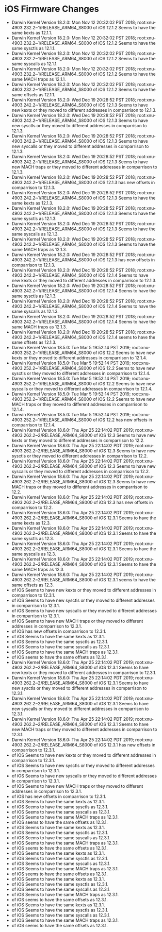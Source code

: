 # iOS Firmware Changes

- Darwin Kernel Version 18.2.0: Mon Nov 12 20:32:02 PST 2018; root:xnu-4903.232.2~1/RELEASE_ARM64_S8000 of iOS 12.1.2 Seems to have the same kexts as 12.1.1.  
- Darwin Kernel Version 18.2.0: Mon Nov 12 20:32:02 PST 2018; root:xnu-4903.232.2~1/RELEASE_ARM64_S8000 of iOS 12.1.2 Seems to have the same sysctls as 12.1.1.  
- Darwin Kernel Version 18.2.0: Mon Nov 12 20:32:02 PST 2018; root:xnu-4903.232.2~1/RELEASE_ARM64_S8000 of iOS 12.1.2 Seems to have the same syscalls as 12.1.1. 
- Darwin Kernel Version 18.2.0: Mon Nov 12 20:32:02 PST 2018; root:xnu-4903.232.2~1/RELEASE_ARM64_S8000 of iOS 12.1.2 Seems to have the same MACH traps as 12.1.1.
- Darwin Kernel Version 18.2.0: Mon Nov 12 20:32:02 PST 2018; root:xnu-4903.232.2~1/RELEASE_ARM64_S8000 of iOS 12.1.2 Seems to have the same offsets as 12.1.1.
- Darwin Kernel Version 18.2.0: Wed Dec 19 20:28:52 PST 2018; root:xnu-4903.242.2~1/RELEASE_ARM64_S8000 of iOS 12.1.3 Seems to have new kexts or they moved to different addresses in comparrison to 12.1.3.  
- Darwin Kernel Version 18.2.0: Wed Dec 19 20:28:52 PST 2018; root:xnu-4903.242.2~1/RELEASE_ARM64_S8000 of iOS 12.1.3 Seems to have new sysctls or they moved to different addresses in comparrison to 12.1.3.  
- Darwin Kernel Version 18.2.0: Wed Dec 19 20:28:52 PST 2018; root:xnu-4903.242.2~1/RELEASE_ARM64_S8000 of iOS 12.1.3 Seems to have new syscalls or they moved to different addresses in comparrison to 12.1.3.  
- Darwin Kernel Version 18.2.0: Wed Dec 19 20:28:52 PST 2018; root:xnu-4903.242.2~1/RELEASE_ARM64_S8000 of iOS 12.1.3 Seems to have new MACH traps or they moved to different addresses in comparrison to 12.1.3.  
- Darwin Kernel Version 18.2.0: Wed Dec 19 20:28:52 PST 2018; root:xnu-4903.242.2~1/RELEASE_ARM64_S8000 of iOS 12.1.3 has new offsets in comparrison to 12.1.3.  
- Darwin Kernel Version 18.2.0: Wed Dec 19 20:28:52 PST 2018; root:xnu-4903.242.2~1/RELEASE_ARM64_S8000 of iOS 12.1.3 Seems to have the same kexts as 12.1.3.  
- Darwin Kernel Version 18.2.0: Wed Dec 19 20:28:52 PST 2018; root:xnu-4903.242.2~1/RELEASE_ARM64_S8000 of iOS 12.1.3 Seems to have the same sysctls as 12.1.3.  
- Darwin Kernel Version 18.2.0: Wed Dec 19 20:28:52 PST 2018; root:xnu-4903.242.2~1/RELEASE_ARM64_S8000 of iOS 12.1.3 Seems to have the same syscalls as 12.1.3. 
- Darwin Kernel Version 18.2.0: Wed Dec 19 20:28:52 PST 2018; root:xnu-4903.242.2~1/RELEASE_ARM64_S8000 of iOS 12.1.3 Seems to have the same MACH traps as 12.1.3.
- Darwin Kernel Version 18.2.0: Wed Dec 19 20:28:52 PST 2018; root:xnu-4903.242.2~1/RELEASE_ARM64_S8000 of iOS 12.1.3 has new offsets in comparrison to 12.1.3.  
- Darwin Kernel Version 18.2.0: Wed Dec 19 20:28:52 PST 2018; root:xnu-4903.242.2~1/RELEASE_ARM64_S8000 of iOS 12.1.4 Seems to have new kexts or they moved to different addresses in comparrison to 12.1.3.  
- Darwin Kernel Version 18.2.0: Wed Dec 19 20:28:52 PST 2018; root:xnu-4903.242.2~1/RELEASE_ARM64_S8000 of iOS 12.1.4 Seems to have the same sysctls as 12.1.3.  
- Darwin Kernel Version 18.2.0: Wed Dec 19 20:28:52 PST 2018; root:xnu-4903.242.2~1/RELEASE_ARM64_S8000 of iOS 12.1.4 Seems to have the same syscalls as 12.1.3. 
- Darwin Kernel Version 18.2.0: Wed Dec 19 20:28:52 PST 2018; root:xnu-4903.242.2~1/RELEASE_ARM64_S8000 of iOS 12.1.4 Seems to have the same MACH traps as 12.1.3.
- Darwin Kernel Version 18.2.0: Wed Dec 19 20:28:52 PST 2018; root:xnu-4903.242.2~1/RELEASE_ARM64_S8000 of iOS 12.1.4 seems to have the same offsets as 12.1.3.  
- Darwin Kernel Version 18.5.0: Tue Mar  5 19:52:14 PST 2019; root:xnu-4903.252.2~1/RELEASE_ARM64_S8000 of iOS 12.2 Seems to have new kexts or they moved to different addresses in comparrison to 12.1.4.  
- Darwin Kernel Version 18.5.0: Tue Mar  5 19:52:14 PST 2019; root:xnu-4903.252.2~1/RELEASE_ARM64_S8000 of iOS 12.2 Seems to have new sysctls or they moved to different addresses in comparrison to 12.1.4.  
- Darwin Kernel Version 18.5.0: Tue Mar  5 19:52:14 PST 2019; root:xnu-4903.252.2~1/RELEASE_ARM64_S8000 of iOS 12.2 Seems to have new syscalls or they moved to different addresses in comparrison to 12.1.4.  
- Darwin Kernel Version 18.5.0: Tue Mar  5 19:52:14 PST 2019; root:xnu-4903.252.2~1/RELEASE_ARM64_S8000 of iOS 12.2 Seems to have new MACH traps or they moved to different addresses in comparrison to 12.1.4.  
- Darwin Kernel Version 18.5.0: Tue Mar  5 19:52:14 PST 2019; root:xnu-4903.252.2~1/RELEASE_ARM64_S8000 of iOS 12.2 has new offsets in comparrison to 12.1.4.  
- Darwin Kernel Version 18.6.0: Thu Apr 25 22:14:02 PDT 2019; root:xnu-4903.262.2~2/RELEASE_ARM64_S8000 of iOS 12.3 Seems to have new kexts or they moved to different addresses in comparrison to 12.2.  
- Darwin Kernel Version 18.6.0: Thu Apr 25 22:14:02 PDT 2019; root:xnu-4903.262.2~2/RELEASE_ARM64_S8000 of iOS 12.3 Seems to have new sysctls or they moved to different addresses in comparrison to 12.2.  
- Darwin Kernel Version 18.6.0: Thu Apr 25 22:14:02 PDT 2019; root:xnu-4903.262.2~2/RELEASE_ARM64_S8000 of iOS 12.3 Seems to have new syscalls or they moved to different addresses in comparrison to 12.2.  
- Darwin Kernel Version 18.6.0: Thu Apr 25 22:14:02 PDT 2019; root:xnu-4903.262.2~2/RELEASE_ARM64_S8000 of iOS 12.3 Seems to have new MACH traps or they moved to different addresses in comparrison to 12.2.  
- Darwin Kernel Version 18.6.0: Thu Apr 25 22:14:02 PDT 2019; root:xnu-4903.262.2~2/RELEASE_ARM64_S8000 of iOS 12.3 has new offsets in comparrison to 12.2.  
- Darwin Kernel Version 18.6.0: Thu Apr 25 22:14:02 PDT 2019; root:xnu-4903.262.2~2/RELEASE_ARM64_S8000 of iOS 12.3.1 Seems to have the same kexts as 12.3.  
- Darwin Kernel Version 18.6.0: Thu Apr 25 22:14:02 PDT 2019; root:xnu-4903.262.2~2/RELEASE_ARM64_S8000 of iOS 12.3.1 Seems to have the same sysctls as 12.3.  
- Darwin Kernel Version 18.6.0: Thu Apr 25 22:14:02 PDT 2019; root:xnu-4903.262.2~2/RELEASE_ARM64_S8000 of iOS 12.3.1 Seems to have the same syscalls as 12.3. 
- Darwin Kernel Version 18.6.0: Thu Apr 25 22:14:02 PDT 2019; root:xnu-4903.262.2~2/RELEASE_ARM64_S8000 of iOS 12.3.1 Seems to have the same MACH traps as 12.3.
- Darwin Kernel Version 18.6.0: Thu Apr 25 22:14:02 PDT 2019; root:xnu-4903.262.2~2/RELEASE_ARM64_S8000 of iOS 12.3.1 seems to have the same offsets as 12.3.  
-  of iOS  Seems to have new kexts or they moved to different addresses in comparrison to 12.3.1.  
-  of iOS  Seems to have new sysctls or they moved to different addresses in comparrison to 12.3.1.  
-  of iOS  Seems to have new syscalls or they moved to different addresses in comparrison to 12.3.1.  
-  of iOS  Seems to have new MACH traps or they moved to different addresses in comparrison to 12.3.1.  
-  of iOS  has new offsets in comparrison to 12.3.1.  
-  of iOS  Seems to have the same kexts as 12.3.1.  
-  of iOS  Seems to have the same sysctls as 12.3.1.  
-  of iOS  Seems to have the same syscalls as 12.3.1. 
-  of iOS  Seems to have the same MACH traps as 12.3.1.
-  of iOS  seems to have the same offsets as 12.3.1.  
- Darwin Kernel Version 18.6.0: Thu Apr 25 22:14:02 PDT 2019; root:xnu-4903.262.2~2/RELEASE_ARM64_S8000 of iOS 12.3.1 Seems to have new kexts or they moved to different addresses in comparrison to 12.3.1.  
- Darwin Kernel Version 18.6.0: Thu Apr 25 22:14:02 PDT 2019; root:xnu-4903.262.2~2/RELEASE_ARM64_S8000 of iOS 12.3.1 Seems to have new sysctls or they moved to different addresses in comparrison to 12.3.1.  
- Darwin Kernel Version 18.6.0: Thu Apr 25 22:14:02 PDT 2019; root:xnu-4903.262.2~2/RELEASE_ARM64_S8000 of iOS 12.3.1 Seems to have new syscalls or they moved to different addresses in comparrison to 12.3.1.  
- Darwin Kernel Version 18.6.0: Thu Apr 25 22:14:02 PDT 2019; root:xnu-4903.262.2~2/RELEASE_ARM64_S8000 of iOS 12.3.1 Seems to have new MACH traps or they moved to different addresses in comparrison to 12.3.1.  
- Darwin Kernel Version 18.6.0: Thu Apr 25 22:14:02 PDT 2019; root:xnu-4903.262.2~2/RELEASE_ARM64_S8000 of iOS 12.3.1 has new offsets in comparrison to 12.3.1.  
-  of iOS  Seems to have new kexts or they moved to different addresses in comparrison to 12.3.1.  
-  of iOS  Seems to have new sysctls or they moved to different addresses in comparrison to 12.3.1.  
-  of iOS  Seems to have new syscalls or they moved to different addresses in comparrison to 12.3.1.  
-  of iOS  Seems to have new MACH traps or they moved to different addresses in comparrison to 12.3.1.  
-  of iOS  has new offsets in comparrison to 12.3.1.  
-  of iOS  Seems to have the same kexts as 12.3.1.  
-  of iOS  Seems to have the same sysctls as 12.3.1.  
-  of iOS  Seems to have the same syscalls as 12.3.1. 
-  of iOS  Seems to have the same MACH traps as 12.3.1.
-  of iOS  seems to have the same offsets as 12.3.1.  
-  of iOS  Seems to have the same kexts as 12.3.1.  
-  of iOS  Seems to have the same sysctls as 12.3.1.  
-  of iOS  Seems to have the same syscalls as 12.3.1. 
-  of iOS  Seems to have the same MACH traps as 12.3.1.
-  of iOS  seems to have the same offsets as 12.3.1.  
-  of iOS  Seems to have the same kexts as 12.3.1.  
-  of iOS  Seems to have the same sysctls as 12.3.1.  
-  of iOS  Seems to have the same syscalls as 12.3.1. 
-  of iOS  Seems to have the same MACH traps as 12.3.1.
-  of iOS  seems to have the same offsets as 12.3.1.  
-  of iOS  Seems to have the same kexts as 12.3.1.  
-  of iOS  Seems to have the same sysctls as 12.3.1.  
-  of iOS  Seems to have the same syscalls as 12.3.1. 
-  of iOS  Seems to have the same MACH traps as 12.3.1.
-  of iOS  seems to have the same offsets as 12.3.1.  
-  of iOS  Seems to have the same kexts as 12.3.1.  
-  of iOS  Seems to have the same sysctls as 12.3.1.  
-  of iOS  Seems to have the same syscalls as 12.3.1. 
-  of iOS  Seems to have the same MACH traps as 12.3.1.
-  of iOS  seems to have the same offsets as 12.3.1.  
